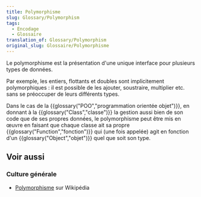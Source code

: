 ```yaml
---
title: Polymorphisme
slug: Glossary/Polymorphism
tags:
  - Encodage
  - Glossaire
translation_of: Glossary/Polymorphism
original_slug: Glossaire/Polymorphisme
---
```


Le polymorphisme est la présentation d'une unique interface pour plusieurs types de données.

Par exemple, les entiers, flottants et doubles sont implicitement polymorphiques : il est possible de les ajouter, soustraire, multiplier etc. sans se préoccuper de leurs différents types.

Dans le cas de la {{glossary("POO","programmation orientée objet")}}, en donnant à la {{glossary("Class","classe")}} la gestion aussi bien de son code que de ses propres données, le polymorphisme peut être mis en œuvre en faisant que chaque classe ait sa propre {{glossary("Function","fonction")}} qui (une fois appelée) agit en fonction d'un {{glossary("Object","objet")}} quel que soit son type.

## Voir aussi

### Culture générale

- [Polymorphisme](<https://fr.wikipedia.org/wiki/Polymorphisme_(informatique)>) sur Wikipédia
